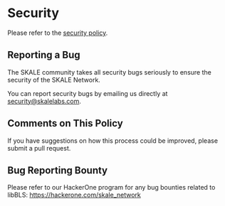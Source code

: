 # Security

Please refer to the [security policy](https://skale.network/security).

## Reporting a Bug

The SKALE community takes all security bugs seriously to ensure the security of the SKALE Network.

You can report security bugs by emailing us directly at security@skalelabs.com.

## Comments on This Policy

If you have suggestions on how this process could be improved, please submit a pull request.

## Bug Reporting Bounty

Please refer to our HackerOne program for any bug bounties related to libBLS: <https://hackerone.com/skale_network>
